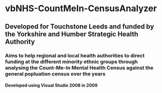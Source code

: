# vbNHS-CountMeIn-CensusAnalyzer
## Developed for Touchstone Leeds and funded by the Yorkshire and Humber Strategic Health Authority
### Aims to help regional and local health authorities to direct funding at the different minority ethnic groups through analysing the Count-Me-In Mental Health Census against the general popluation census over the years
#### Developed using Visual Studio 2008 in 2009
